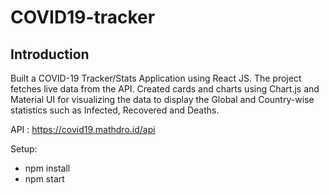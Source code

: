 # COVID19-tracker 



## Introduction

Built a COVID-19 Tracker/Stats Application using React JS. The project
fetches live data from the API. Created cards and charts using Chart.js
and Material UI for visualizing the data to display the Global and
Country-wise statistics such as Infected, Recovered and Deaths.

API : https://covid19.mathdro.id/api

Setup:
- npm install
- npm start
